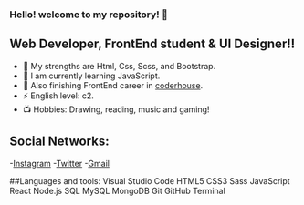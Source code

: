 ### Hello! welcome to my repository!  👋

## Web Developer, FrontEnd student & UI Designer!!


- 🌱 My strengths are Html, Css, Scss, and Bootstrap.
- 👯 I am currently learning JavaScript.
- 🥅 Also finishing FrontEnd career in [coderhouse][website].
- ⚡ English level: c2.
- 📺 Hobbies: Drawing, reading, music and gaming!


## Social Networks:

-[Instagram][Instagram]
-[Twitter][Twitter]
-[Gmail][Gmail]





<!--LINKS-->
[website]:https://www.coderhouse.com/
[Instagram]:https://www.instagram.com/naweliano/
[Twitter]:https://twitter.com/naweliano/
[Gmail]:mailto:vermilionx123@gmail.com/


##Languages and tools:
Visual Studio Code
HTML5
CSS3
Sass
JavaScript
React
Node.js
SQL
MySQL
MongoDB
Git
GitHub
Terminal


